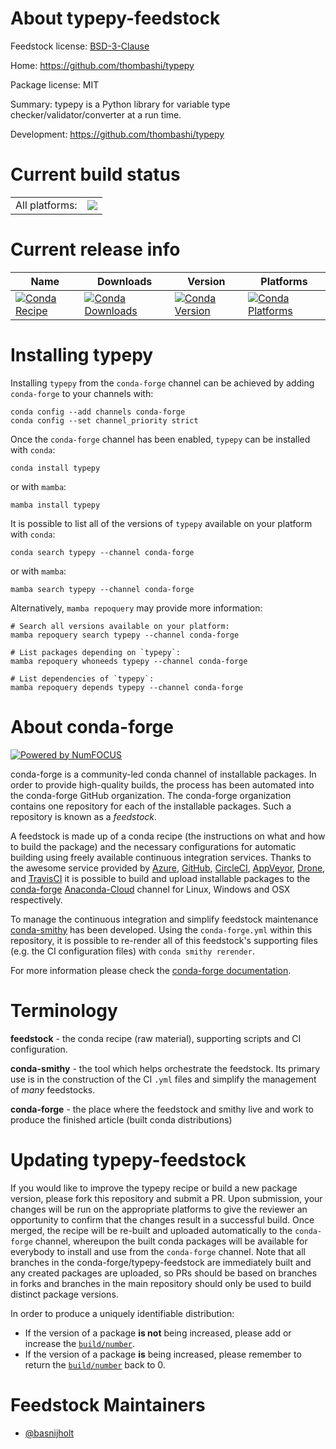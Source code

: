About typepy-feedstock
======================

Feedstock license: [BSD-3-Clause](https://github.com/conda-forge/typepy-feedstock/blob/main/LICENSE.txt)

Home: https://github.com/thombashi/typepy

Package license: MIT

Summary: typepy is a Python library for variable type checker/validator/converter at a run time.

Development: https://github.com/thombashi/typepy

Current build status
====================


<table><tr><td>All platforms:</td>
    <td>
      <a href="https://dev.azure.com/conda-forge/feedstock-builds/_build/latest?definitionId=10440&branchName=main">
        <img src="https://dev.azure.com/conda-forge/feedstock-builds/_apis/build/status/typepy-feedstock?branchName=main">
      </a>
    </td>
  </tr>
</table>

Current release info
====================

| Name | Downloads | Version | Platforms |
| --- | --- | --- | --- |
| [![Conda Recipe](https://img.shields.io/badge/recipe-typepy-green.svg)](https://anaconda.org/conda-forge/typepy) | [![Conda Downloads](https://img.shields.io/conda/dn/conda-forge/typepy.svg)](https://anaconda.org/conda-forge/typepy) | [![Conda Version](https://img.shields.io/conda/vn/conda-forge/typepy.svg)](https://anaconda.org/conda-forge/typepy) | [![Conda Platforms](https://img.shields.io/conda/pn/conda-forge/typepy.svg)](https://anaconda.org/conda-forge/typepy) |

Installing typepy
=================

Installing `typepy` from the `conda-forge` channel can be achieved by adding `conda-forge` to your channels with:

```
conda config --add channels conda-forge
conda config --set channel_priority strict
```

Once the `conda-forge` channel has been enabled, `typepy` can be installed with `conda`:

```
conda install typepy
```

or with `mamba`:

```
mamba install typepy
```

It is possible to list all of the versions of `typepy` available on your platform with `conda`:

```
conda search typepy --channel conda-forge
```

or with `mamba`:

```
mamba search typepy --channel conda-forge
```

Alternatively, `mamba repoquery` may provide more information:

```
# Search all versions available on your platform:
mamba repoquery search typepy --channel conda-forge

# List packages depending on `typepy`:
mamba repoquery whoneeds typepy --channel conda-forge

# List dependencies of `typepy`:
mamba repoquery depends typepy --channel conda-forge
```


About conda-forge
=================

[![Powered by
NumFOCUS](https://img.shields.io/badge/powered%20by-NumFOCUS-orange.svg?style=flat&colorA=E1523D&colorB=007D8A)](https://numfocus.org)

conda-forge is a community-led conda channel of installable packages.
In order to provide high-quality builds, the process has been automated into the
conda-forge GitHub organization. The conda-forge organization contains one repository
for each of the installable packages. Such a repository is known as a *feedstock*.

A feedstock is made up of a conda recipe (the instructions on what and how to build
the package) and the necessary configurations for automatic building using freely
available continuous integration services. Thanks to the awesome service provided by
[Azure](https://azure.microsoft.com/en-us/services/devops/), [GitHub](https://github.com/),
[CircleCI](https://circleci.com/), [AppVeyor](https://www.appveyor.com/),
[Drone](https://cloud.drone.io/welcome), and [TravisCI](https://travis-ci.com/)
it is possible to build and upload installable packages to the
[conda-forge](https://anaconda.org/conda-forge) [Anaconda-Cloud](https://anaconda.org/)
channel for Linux, Windows and OSX respectively.

To manage the continuous integration and simplify feedstock maintenance
[conda-smithy](https://github.com/conda-forge/conda-smithy) has been developed.
Using the ``conda-forge.yml`` within this repository, it is possible to re-render all of
this feedstock's supporting files (e.g. the CI configuration files) with ``conda smithy rerender``.

For more information please check the [conda-forge documentation](https://conda-forge.org/docs/).

Terminology
===========

**feedstock** - the conda recipe (raw material), supporting scripts and CI configuration.

**conda-smithy** - the tool which helps orchestrate the feedstock.
                   Its primary use is in the construction of the CI ``.yml`` files
                   and simplify the management of *many* feedstocks.

**conda-forge** - the place where the feedstock and smithy live and work to
                  produce the finished article (built conda distributions)


Updating typepy-feedstock
=========================

If you would like to improve the typepy recipe or build a new
package version, please fork this repository and submit a PR. Upon submission,
your changes will be run on the appropriate platforms to give the reviewer an
opportunity to confirm that the changes result in a successful build. Once
merged, the recipe will be re-built and uploaded automatically to the
`conda-forge` channel, whereupon the built conda packages will be available for
everybody to install and use from the `conda-forge` channel.
Note that all branches in the conda-forge/typepy-feedstock are
immediately built and any created packages are uploaded, so PRs should be based
on branches in forks and branches in the main repository should only be used to
build distinct package versions.

In order to produce a uniquely identifiable distribution:
 * If the version of a package **is not** being increased, please add or increase
   the [``build/number``](https://docs.conda.io/projects/conda-build/en/latest/resources/define-metadata.html#build-number-and-string).
 * If the version of a package **is** being increased, please remember to return
   the [``build/number``](https://docs.conda.io/projects/conda-build/en/latest/resources/define-metadata.html#build-number-and-string)
   back to 0.

Feedstock Maintainers
=====================

* [@basnijholt](https://github.com/basnijholt/)

